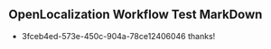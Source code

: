 ## OpenLocalization Workflow Test MarkDown
* 3fceb4ed-573e-450c-904a-78ce12406046 thanks!

<!--HONumber=Jul16_HO4-->


